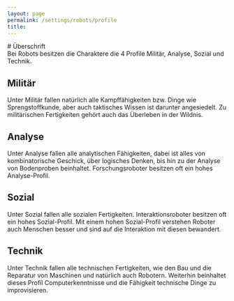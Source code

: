 ```yaml
---
layout: page
permalink: /settings/robots/profile
title: 
---
```


<article>
# Überschrift

<section>
Bei Robots besitzen die Charaktere die 4 Profile Militär, Analyse, Sozial und Technik.

## Militär

Unter Militär fallen natürlich alle Kampffähigkeiten bzw. Dinge wie Sprengstoffkunde, aber auch taktisches Wissen ist darunter angesiedelt. Zu militärischen Fertigkeiten gehört auch das Überleben in der Wildnis.

## Analyse

Unter Analyse fallen alle analytischen Fähigkeiten, dabei ist alles von kombinatorische Geschick, über logisches Denken, bis hin zu der Analyse von Bodenproben beinhaltet. Forschungsroboter besitzen oft ein hohes Analyse-Profil.

## Sozial

Unter Sozial fallen alle sozialen Fertigkeiten. Interaktionsroboter besitzen oft ein hohes Sozial-Profil. Mit einem hohen Sozial-Profil verstehen Roboter auch Menschen besser und sind auf die Interaktion mit diesen bewandert.

## Technik

Unter Technik fallen alle technischen Fertigkeiten, wie den Bau und die Reparatur von Maschinen und natürlich auch Robotern. Weiterhin beinhaltet dieses Profil Computerkenntnisse und die Fähigkeit technische Dinge zu improvisieren.

</section>
</article>
